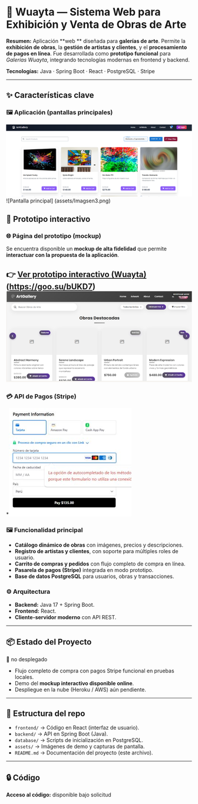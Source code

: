 
# 🎨 Wuayta — Sistema Web para Exhibición y Venta de Obras de Arte

**Resumen:**
Aplicación **web ** diseñada para **galerías de arte**.
Permite la **exhibición de obras**, la **gestión de artistas y clientes**, y el **procesamiento de pagos en línea**.
Fue desarrollada como **prototipo funcional** para *Galerías Wuayta*, integrando tecnologías modernas en frontend y backend.

**Tecnologías:** Java · Spring Boot · React · PostgreSQL · Stripe

---

## ✨ Características clave

### 🖼️ Aplicación (pantallas principales)

![Pantalla principal](assets/Imassgen2.png)
![Pantalla principal] (assets/Imagsen3.png) 

## 🧪 Prototipo interactivo
### 🌐 Página del prototipo (mockup)
Se encuentra disponible un **mockup de alta fidelidad** que permite **interactuar con la propuesta de la aplicación**.

👉 [Ver prototipo interactivo (Wuayta)](https://goo.su/bUKD7)   (https://goo.su/bUKD7) 
![Pantalla principal](assets/Imsagen1.png)
---

### 💳 API de Pagos (Stripe)

*![Pantalla principal](assets/Captssura.JPG)

### 🖼️ Funcionalidad principal

* **Catálogo dinámico de obras** con imágenes, precios y descripciones.
* **Registro de artistas y clientes**, con soporte para múltiples roles de usuario.
* **Carrito de compras y pedidos** con flujo completo de compra en línea.
* **Pasarela de pagos (Stripe)** integrada en modo prototipo.
* **Base de datos PostgreSQL** para usuarios, obras y transacciones.

### ⚙️ Arquitectura

* **Backend:** Java 17 + Spring Boot.
* **Frontend:** React.
* **Cliente-servidor moderno** con API REST.

---

## 📦 Estado del Proyecto

🚧 no desplegado

* Flujo completo de compra con pagos Stripe funcional en pruebas locales.
* Demo del **mockup interactivo disponible online**.
* Despliegue en la nube (Heroku / AWS) aún pendiente.

---

## 📂 Estructura del repo

* `frontend/` → Código en React (interfaz de usuario).
* `backend/` → API en Spring Boot (Java).
* `database/` → Scripts de inicialización en PostgreSQL.
* `assets/` → Imágenes de demo y capturas de pantalla.
* `README.md` → Documentación del proyecto (este archivo).


---
## 🔒 Código
**Acceso al código:** disponible bajo solicitud 




